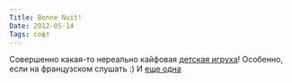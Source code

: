 ```yaml
---
Title: Bonne Nuit!
Date: 2012-05-14
Tags: софт
---
```


Совершенно какая-то нереально кайфовая [детская игруха][1]! Особенно, если на французском слушать :) И [еще одна][2]

[1]: http://itunes.apple.com/us/app/nighty-night!-hd/id428492588?mt=8
[2]: http://itunes.apple.com/us/app/little-fox-music-box/id499541243?mt=8
